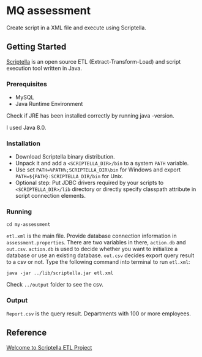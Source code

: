 # MQ assessment
Create script in a XML file and execute using Scriptella.

## Getting Started
[Scriptella](http://scriptella.org/) is an open source ETL (Extract-Transform-Load) and script execution tool written in Java.

### Prerequisites
* MySQL
* Java Runtime Environment

Check if JRE has been installed correctly by running java -version.

I used Java 8.0.

### Installation
* Download Scriptella binary distribution.
* Unpack it and add a `<SCRIPTELLA_DIR>/bin` to a system `PATH` variable.
* Use set `PATH=%PATH%;SCRIPTELLA_DIR\bin` for Windows and export `PATH=${PATH}:SCRIPTELLA_DIR/bin` for Unix.
* Optional step: Put JDBC drivers required by your scripts to `<SCRIPTELLA_DIR>/lib` directory or directly specify classpath attribute in script connection elements.

### Running
```
cd my-assessment
```
`etl.xml` is the main file. Provide database connection information in `assessment.properties`. There are two variables in there, `action.db` and `out.csv`. `action.db` is used to decide whether you want to initialize a database or use an existing database. `out.csv` decides export query result to a
csv or not. Type the following command into terminal to run `etl.xml`:
```
java -jar ../lib/scriptella.jar etl.xml
```
Check `../output` folder to see the csv.

### Output
`Report.csv` is the query result. Departments with 100 or more employees.

## Reference
[Welcome to Scriptella ETL Project](http://scriptella.org/)
